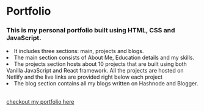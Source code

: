 # Portfolio

### This is my personal portfolio built using HTML, CSS and JavaScript.

<li>It includes three sections: main, projects and blogs.</li> 
<li>The main section consists of About Me, Education details and my skills.</li> 
<li>The projects section hosts about 10 projects that are built using both Vanilla JavaScript and React framework. All the projects are hosted on Netlify and the live links are provided right below each project</li>
<li>The blog section contains all my blogs written on Hashnode and Blogger.</li>
<br/>

[checkout my portfolio here](https://gurudatt-puranik-portfolio.netlify.app/)
